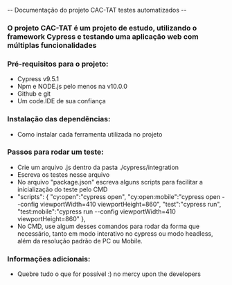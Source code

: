 -- Documentação do projeto CAC-TAT testes automatizados -- 

### O projeto CAC-TAT é um projeto de estudo, utilizando o framework Cypress e testando uma aplicação web com múltiplas funcionalidades

### Pré-requisitos para o projeto:
- Cypress v9.5.1
- Npm e NODE.js pelo menos na v10.0.0
- Github e git
- Um code.IDE de sua confiança

### Instalação das dependências:
- Como instalar cada ferramenta utilizada no projeto

### Passos para rodar um teste:
- Crie um arquivo .js dentro da pasta ./cypress/integration
- Escreva os testes nesse arquivo
- No arquivo "package.json" escreva alguns scripts para facilitar a inicialização do teste pelo CMD 
- "scripts": {
    "cy:open":"cypress open",
    "cy:open:mobile":"cypress open --config viewportWidth=410 viewportHeight=860",
    "test":"cypress run",
    "test:mobile":"cypress run --config viewportWidth=410 viewportHeight=860"
  },
- No CMD, use algum desses comandos para rodar da forma que necessário, tanto em modo interativo no cypress ou modo headless, além da resolução padrão de PC ou Mobile.

### Informações adicionais:
- Quebre tudo o que for possível :) no mercy upon the developers
